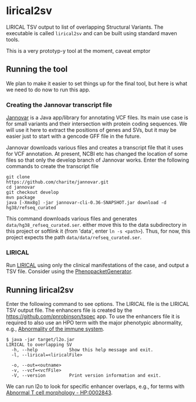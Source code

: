 # lirical2sv
LIRICAL TSV output to list of overlapping Structural Variants.
The executable is called ``lirical2sv`` and can be built using standard
maven tools.


This is a very prototyp-y tool at the moment, caveat emptor

## Running the tool
We plan to make it easier to set things up for the final tool, but here is what we need
to do now to run this app.

### Creating the Jannovar transcript file
[Jannovar](https://github.com/charite/jannovar) is a Java app/library for annotating
VCF files. Its main use case is for small variants and their intersection with
protein coding sequences. We will use it here to extract the positions of genes and
SVs, but it may be easier just to start with a gencode GFF file in the future.

Jannovar downloads various files and creates a transcript file that it uses for VCF annotation.
At present, NCBI etc has changed the location of some files so that only the develop branch
of Jannovar works. Enter the following commands to create the transcript file

```
git clone
https://github.com/charite/jannovar.git
cd jannovar
git checkout develop
mvn package
java [-Xmx8g] -jar jannovar-cli-0.36-SNAPSHOT.jar download -d hg38/refseq_curated 
```
This command downloads various files and generates `data/hg38_refseq_curated.ser`. either move
this to the data subdirectory in this project or softlink it (from 'data', enter `ln -s <path>`).
Thus, for now, this project expects the path `data/data/refseq_curated.ser`.

### LIRICAL
Run [LIRICAL](https://github.com/TheJacksonLaboratory/LIRICAL) using only the clinical manifestations
of the case, and output a TSV file. Consider using the 
[PhenopacketGenerator](https://github.com/TheJacksonLaboratory/PhenopacketGenerator).

## Running lirical2sv

Enter the following command to see options. The LIRICAL file is the 
LIRICAL TSV output file. The enhancers file is created by the
https://github.com/pnrobinson/tspec app. To use the enhancers file
it is required to also use an HPO term with the major phenotypic abnormality, 
e.g., [Abnormality of the immune system](https://hpo.jax.org/app/browse/term/HP:0002715).

```
$ java -jar target/l2o.jar
LIRICAL to overlapping SV
  -h, --help            Show this help message and exit.
  -l, --lirical=<liricalFile>

  -o, --out=<outname>
  -v, --vcf=<vcfFile>
  -V, --version         Print version information and exit.

```


We can run l2o to look for specific enhancer overlaps, e.g., for terms with
	[Abnormal T cell morphology - HP:0002843](https://hpo.jax.org/app/browse/term/HP:0002843).



